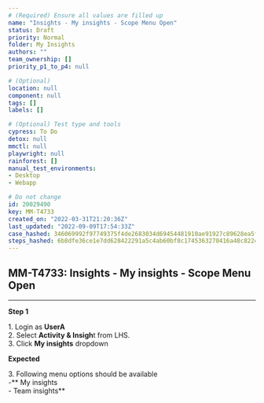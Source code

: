```yaml
---
# (Required) Ensure all values are filled up
name: "Insights - My insights - Scope Menu Open"
status: Draft
priority: Normal
folder: My Insights
authors: ""
team_ownership: []
priority_p1_to_p4: null

# (Optional)
location: null
component: null
tags: []
labels: []

# (Optional) Test type and tools
cypress: To Do
detox: null
mmctl: null
playwright: null
rainforest: []
manual_test_environments: 
- Desktop
- Webapp

# Do not change
id: 20029490
key: MM-T4733
created_on: "2022-03-31T21:20:36Z"
last_updated: "2022-09-09T17:54:33Z"
case_hashed: 346069992f97749375f4de2683034d69454481910ae91927c89628ea5fb4a3853771ceda0ddf695111ba0dc1091be770
steps_hashed: 6b8dfe36ce1e7dd628422291a5c4ab60bf8c1745363270416a48c8224a3acf4666c37672656a400b767ee8d54017a742
---
```


<!-- (Auto-generated) Based on frontmatter's "key" and "name" -->

## MM-T4733: Insights - My insights - Scope Menu Open

---

**Step 1**

1\. Login as **UserA**\
2\. Select **Activity & Insigh**t from LHS.\
3\. Click **My insights** dropdown

**Expected**

3\. Following menu options should be available\
\-\*\* My insights\
\- Team insights\*\*
